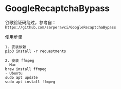# GoogleRecaptchaBypass
谷歌验证码绕过，参考自：`https://github.com/sarperavci/GoogleRecaptchaBypass`

使用步骤
```
1. 安装依赖
pip3 install -r requestments

2. 安装 ffmpeg
- Mac
brew install ffmpeg
- Ubuntu
sudo apt update  
sudo apt install ffmpeg
```